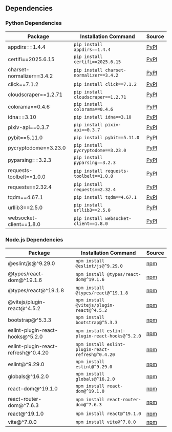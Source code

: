 ## Dependencies
### Python Dependencies
| Package | Installation Command | Source |
|---------|---------------------|--------|
| appdirs==1.4.4 | `pip install appdirs==1.4.4` | [PyPI](https://pypi.org/project/appdirs/) |
| certifi==2025.6.15 | `pip install certifi==2025.6.15` | [PyPI](https://pypi.org/project/certifi/) |
| charset-normalizer==3.4.2 | `pip install charset-normalizer==3.4.2` | [PyPI](https://pypi.org/project/charset-normalizer/) |
| click==7.1.2 | `pip install click==7.1.2` | [PyPI](https://pypi.org/project/click/) |
| cloudscraper==1.2.71 | `pip install cloudscraper==1.2.71` | [PyPI](https://pypi.org/project/cloudscraper/) |
| colorama==0.4.6 | `pip install colorama==0.4.6` | [PyPI](https://pypi.org/project/colorama/) |
| idna==3.10 | `pip install idna==3.10` | [PyPI](https://pypi.org/project/idna/) |
| pixiv-api==0.3.7 | `pip install pixiv-api==0.3.7` | [PyPI](https://pypi.org/project/pixiv-api/) |
| pybit==5.11.0 | `pip install pybit==5.11.0` | [PyPI](https://pypi.org/project/pybit/) |
| pycryptodome==3.23.0 | `pip install pycryptodome==3.23.0` | [PyPI](https://pypi.org/project/pycryptodome/) |
| pyparsing==3.2.3 | `pip install pyparsing==3.2.3` | [PyPI](https://pypi.org/project/pyparsing/) |
| requests-toolbelt==1.0.0 | `pip install requests-toolbelt==1.0.0` | [PyPI](https://pypi.org/project/requests-toolbelt/) |
| requests==2.32.4 | `pip install requests==2.32.4` | [PyPI](https://pypi.org/project/requests/) |
| tqdm==4.67.1 | `pip install tqdm==4.67.1` | [PyPI](https://pypi.org/project/tqdm/) |
| urllib3==2.5.0 | `pip install urllib3==2.5.0` | [PyPI](https://pypi.org/project/urllib3/) |
| websocket-client==1.8.0 | `pip install websocket-client==1.8.0` | [PyPI](https://pypi.org/project/websocket-client/) |

### Node.js Dependencies
| Package | Installation Command | Source |
|---------|---------------------|--------|
| @eslint/js@^9.29.0 | `npm install @eslint/js@^9.29.0` | [npm](https://www.npmjs.com/package/) |
| @types/react-dom@^19.1.6 | `npm install @types/react-dom@^19.1.6` | [npm](https://www.npmjs.com/package/) |
| @types/react@^19.1.8 | `npm install @types/react@^19.1.8` | [npm](https://www.npmjs.com/package/) |
| @vitejs/plugin-react@^4.5.2 | `npm install @vitejs/plugin-react@^4.5.2` | [npm](https://www.npmjs.com/package/) |
| bootstrap@^5.3.3 | `npm install bootstrap@^5.3.3` | [npm](https://www.npmjs.com/package/bootstrap) |
| eslint-plugin-react-hooks@^5.2.0 | `npm install eslint-plugin-react-hooks@^5.2.0` | [npm](https://www.npmjs.com/package/eslint-plugin-react-hooks) |
| eslint-plugin-react-refresh@^0.4.20 | `npm install eslint-plugin-react-refresh@^0.4.20` | [npm](https://www.npmjs.com/package/eslint-plugin-react-refresh) |
| eslint@^9.29.0 | `npm install eslint@^9.29.0` | [npm](https://www.npmjs.com/package/eslint) |
| globals@^16.2.0 | `npm install globals@^16.2.0` | [npm](https://www.npmjs.com/package/globals) |
| react-dom@^19.1.0 | `npm install react-dom@^19.1.0` | [npm](https://www.npmjs.com/package/react-dom) |
| react-router-dom@^7.6.3 | `npm install react-router-dom@^7.6.3` | [npm](https://www.npmjs.com/package/react-router-dom) |
| react@^19.1.0 | `npm install react@^19.1.0` | [npm](https://www.npmjs.com/package/react) |
| vite@^7.0.0 | `npm install vite@^7.0.0` | [npm](https://www.npmjs.com/package/vite) |

